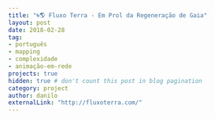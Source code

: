 ```yaml
---
title: "🌀🌎 Fluxo Terra - Em Prol da Regeneração de Gaia"
layout: post
date: 2018-02-28
tag:
- português
- mapping
- complexidade
- animação-em-rede
projects: true
hidden: true # don't count this post in blog pagination
category: project
author: danilo
externalLink: "http://fluxoterra.com/"
---
```

